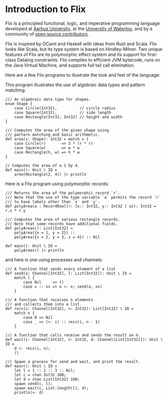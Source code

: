 # Introduction to Flix

Flix is a principled functional, logic, and imperative programming language
developed at [Aarhus University](https://cs.au.dk/), at the [University of
Waterloo](https://uwaterloo.ca/), and by a community of [open source
contributors](https://github.com/flix/flix).

Flix is inspired by OCaml and Haskell with ideas from Rust and Scala. Flix looks
like Scala, but its type system is based on Hindley-Milner. Two unique features
of Flix are its polymorphic effect system and its support for first-class
Datalog constraints. Flix compiles to efficient JVM bytecode, runs on the Java
Virtual Machine, and supports full tail call elimination.

Here are a few Flix programs to illustrate the look and feel of the language:

This program illustrates the use of algebraic data types and pattern matching:

```flix
/// An algebraic data type for shapes.
enum Shape {
    case Circle(Int32),          // circle radius
    case Square(Int32),          // side length
    case Rectangle(Int32, Int32) // height and width
}

/// Computes the area of the given shape using
/// pattern matching and basic arithmetic.
def area(s: Shape): Int32 = match s {
    case Circle(r)       => 3 * (r * r)
    case Square(w)       => w * w
    case Rectangle(h, w) => h * w
}

// Computes the area of a 2 by 4.
def main(): Unit \ IO =
    area(Rectangle(2, 4)) |> println
```

Here is a Flix program using polymorphic records:

```flix
/// Returns the area of the polymorphic record `r`.
/// Note that the use of the type variable `a` permits the record `r`
/// to have labels other than `x` and `y`.
def polyArea[a : RecordRow](r: {x:: Int32, y:: Int32 | a}): Int32 = r.x * r.y

/// Computes the area of various rectangle records.
/// Note that some records have additional fields.
def polyAreas(): List[Int32] =
    polyArea({x = 1, y = 2}) ::
    polyArea({x = 2, y = 3, z = 4}) :: Nil

def main(): Unit \ IO =
    polyAreas() |> println
```

and here is one using processes and channels:

```flix
/// A function that sends every element of a list
def send(o: Channel[Int32], l: List[Int32]): Unit \ IO =
    match l {
        case Nil     => ()
        case x :: xs => o <- x; send(o, xs)
    }

/// A function that receives n elements
/// and collects them into a list.
def recv(i: Channel[Int32], n: Int32): List[Int32] \ IO =
    match n {
        case 0 => Nil
        case _ => (<- i) :: recv(i, n - 1)
    }

/// A function that calls receive and sends the result on d.
def wait(i: Channel[Int32], n: Int32, d: Channel[List[Int32]]): Unit \ IO =
    d <- recv(i, n);
    ()

/// Spawn a process for send and wait, and print the result.
def main(): Unit \ IO =
    let l = 1 :: 2 :: 3 :: Nil;
    let c = chan Int32 100;
    let d = chan List[Int32] 100;
    spawn send(c, l);
    spawn wait(c, List.length(l), d);
    println(<- d)
```
